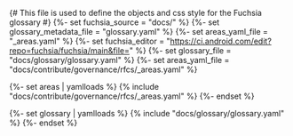 {# This file is used to define the objects and css style for the Fuchsia glossary #}
{%- set fuchsia_source = "docs/" %}
{%- set glossary_metadata_file = "glossary.yaml" %}
{%- set areas_yaml_file = "_areas.yaml" %}
{%- set fuchsia_editor = "https://ci.android.com/edit?repo=fuchsia/fuchsia/main&file=" %}
{%- set glossary_file = "docs/glossary/glossary.yaml" %}
{%- set areas_yaml_file = "docs/contribute/governance/rfcs/_areas.yaml" %}

{%- set areas | yamlloads %}
{% include "docs/contribute/governance/rfcs/_areas.yaml" %}
{%- endset %}

{%- set glossary | yamlloads %}
{% include "docs/glossary/glossary.yaml" %}
{%- endset %}

<style>
.edit-buttons {
  display:inline-block;
  width:100%;
  margin-bottom: -30px;
}

.pencil-edit {
  float: right;
}
.edit-glossary {
  float: right;
}

.list {
  list-style: none;
}

.comma-list {
  display: inline;
  list-style: none;
  padding: 0px;
}

.comma-list li {
  display: inline;
}

.comma-list li::after {
  content: ", ";
}

.comma-list li:last-child::after {
    content: "";
}

.checkbox-div {
  display:inline-block;
  padding-top: 3px;
  padding-right: 2px;
  padding-bottom: 3px;
  padding-left: 2px;
}

.checkbox-div input+label {
  font-size: 80%;
}

.form-checkbox button {
  font-size: 80%;
}

.col-key {
  width:1px;white-space:nowrap;
}
</style>